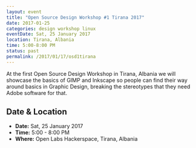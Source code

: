 ```yaml
---
layout: event
title: "Open Source Design Workshop #1 Tirana 2017"
date: 2017-01-25
categories: design workshop linux
eventDate: Sat, 25 January 2017
location: Tirana, Albania
time: 5:00-8:00 PM
status: past
permalink: /2017/01/17/osd1tirana
---
```


At the first Open Source Design Workshop in Tirana, Albania we will showcase the basics of GIMP and Inkscape
so people can find their way around basics in Graphic Design, breaking the stereotypes that they need Adobe software for that.

## Date & Location

- **Date:** Sat, 25 January 2017
- **Time:** 5:00 - 8:00 PM
- **Where:** Open Labs Hackerspace, Tirana, Albania
